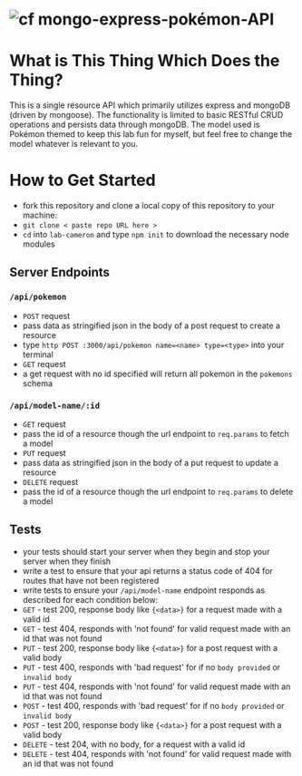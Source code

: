 ![cf](https://i.imgur.com/7v5ASc8.png) mongo-express-pokémon-API
======

# What is This Thing Which Does the Thing?
This is a single resource API which primarily utilizes express and mongoDB (driven by mongoose). The functionality is limited to basic RESTful CRUD operations and persists data through mongoDB. The model used is Pokémon themed to keep this lab fun for myself, but feel free to change the model whatever is relevant to you.

# How to Get Started
* fork this repository and clone a local copy of this repository to your machine:
 * `git clone < paste repo URL here >`
* `cd` into `lab-cameron` and type `npm init` to download the necessary node modules

## Server Endpoints
### `/api/pokemon`
* `POST` request
 * pass data as stringified json in the body of a post request to create a resource
  * type `http POST :3000/api/pokemon name=<name> type=<type>` into your terminal
* `GET` request
 * a get request with no id specified will return all pokemon in the `pokemons` schema   

### `/api/model-name/:id`
* `GET` request
 * pass the id of a resource though the url endpoint to `req.params` to fetch a model   
* `PUT` request
 * pass data as stringified json in the body of a put request to update a resource
* `DELETE` request
 * pass the id of a resource though the url endpoint to `req.params` to delete a model   

## Tests
* your tests should start your server when they begin and stop your server when they finish
* write a test to ensure that your api returns a status code of 404 for routes that have not been registered
* write tests to ensure your `/api/model-name` endpoint responds as described for each condition below:
 * `GET` - test 200, response body like `{<data>}` for a request made with a valid id
 * `GET` - test 404, responds with 'not found' for valid request made with an id that was not found
 * `PUT` - test 200, response body like  `{<data>}` for a post request with a valid body
 * `PUT` - test 400, responds with 'bad request' for if no `body provided` or `invalid body`
 * `PUT` - test 404, responds with 'not found' for valid request made with an id that was not found
 * `POST` - test 400, responds with 'bad request' for if no `body provided` or `invalid body`
 * `POST` - test 200, response body like  `{<data>}` for a post request with a valid body
 * `DELETE` - test 204, with no body, for a request with a valid id
 * `DELETE` - test 404, responds with 'not found' for valid request made with an id that was not found
